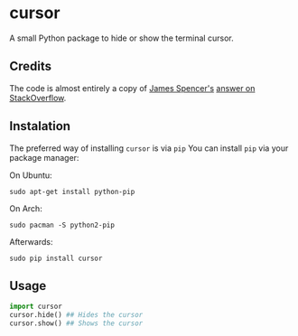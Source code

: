 # cursor
A small Python package to hide or show the terminal cursor.

## Credits
The code is almost entirely a copy of [James Spencer's](http://stackoverflow.com/u/1375885/)
 [answer on StackOverflow](http://stackoverflow.com/a/10455937/1096437).

## Instalation
The preferred way of installing `cursor` is via `pip`
You can install `pip` via your package manager:

On Ubuntu:
    
    sudo apt-get install python-pip

On Arch:
    
    sudo pacman -S python2-pip
    
Afterwards:

    sudo pip install cursor

## Usage

```python
import cursor
cursor.hide() ## Hides the cursor
cursor.show() ## Shows the cursor
```